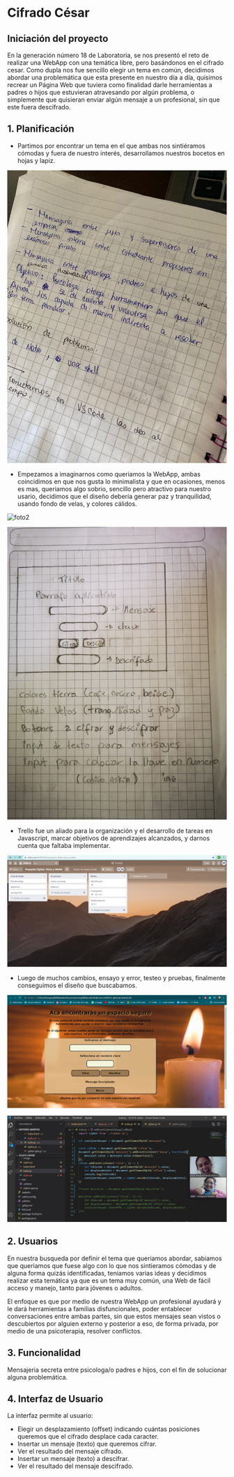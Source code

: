 # Cifrado César

## Iniciación del proyecto
En la generación número 18 de Laboratoria, se nos presentó el reto de realizar una WebApp con una temática libre, pero basándonos en el cifrado cesar. Como dupla nos fue sencillo elegir un tema en común, decidimos abordar una problemática que esta presente en nuestro día a día, quisimos recrear un Página Web que tuviera como finalidad darle herramientas a padres o hijos que estuvieran atravesando por algún problema, o simplemente que quisieran enviar algún mensaje a un profesional, sin que este fuera descifrado.


## 1. Planificación

* Partimos por encontrar un tema en el que ambas nos sintiéramos cómodas y fuera de nuestro interés, desarrollamos nuestros bocetos en hojas y lapiz. 

![foto1](readmi\decision.jpeg) 

*  Empezamos a imaginarnos como queriamos la WebApp, ambas coincidimos en que nos gusta lo minimalista y que en ocasiones, menos es mas, queriamos algo sobrio, sencillo pero atractivo para nuestro usario, decidimos que el diseño debería generar paz y tranquilidad, usando fondo de velas, y colores cálidos. 

![foto2](readmi\diseño1.jpeg) 

![visnu](readmi\visnu.jpeg) 

* Trello fue un aliado para la organización y el desarrollo de tareas en Javascript, marcar objetivos de aprendizajes alcanzados, y darnos cuenta que faltaba implementar. 

![foto3](readmi\trello.jpeg) 

* Luego de muchos cambios, ensayo y error, testeo y pruebas, finalmente conseguimos el diseño que buscabamos. 

![codigo2](readmi\codigo2.jpg) 

![codigo1](readmi\codigo1.jpg) 

## 2. Usuarios 
En nuestra busqueda por definir el tema que queriamos abordar, sabiamos que queriamos que fuese algo con lo que nos sintieramos cómodas y de alguna forma quizás identificadas, teniamos varias ideas y decidimos realizar esta temática ya que es un tema muy común, una Web de fácil acceso y manejo, tanto para jóvenes o adultos. 

El enfoque es que por medio de nuestra WebApp un profesional ayudará y le dará herramientas a familias disfuncionales, poder entablecer conversaciones entre ambas partes, sin que estos mensajes sean vistos o descubiertos por alguien externo y posterior a eso, de forma privada, por medio de una psicoterapia, resolver conflictos. 

## 3. Funcionalidad
Mensajeria secreta entre psicologa/o padres e hijos, con el fin de solucionar alguna problemática. 

## 4. Interfaz de Usuario
La interfaz permite al usuario:

* Elegir un desplazamiento (offset) indicando cuántas posiciones queremos que el cifrado desplace cada caracter.
* Insertar un mensaje (texto) que queremos cifrar.
* Ver el resultado del mensaje cifrado.
* Insertar un mensaje (texto) a descifrar.
* Ver el resultado del mensaje descifrado.

